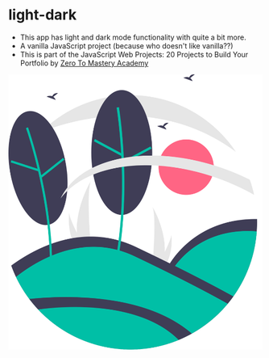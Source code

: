 # light-dark 
- This app has light and dark mode functionality with quite a bit more. 
- A vanilla JavaScript project (because who doesn't like vanilla??)
- This is part of the JavaScript Web Projects: 20 Projects to Build Your Portfolio by [Zero To Mastery Academy](https://zerotomastery.io/)

![mandi coding | 100x100, 20%](/img/undraw_nature_light.svg)

